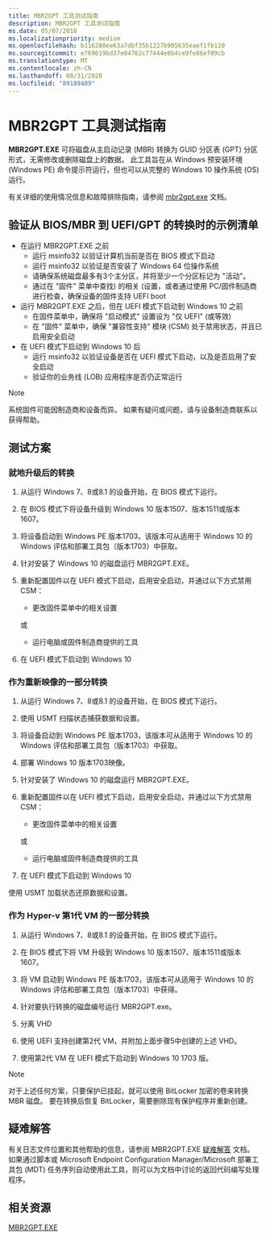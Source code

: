 ```yaml
---
title: MBR2GPT 工具测试指南
description: MBR2GPT 工具测试指南
ms.date: 05/07/2018
ms.localizationpriority: medium
ms.openlocfilehash: b116280ee63a7dbf35b1227b905635eaef1fb120
ms.sourcegitcommit: e769619bd37e04762c77444e8b4ce9fe86ef09cb
ms.translationtype: MT
ms.contentlocale: zh-CN
ms.lasthandoff: 08/31/2020
ms.locfileid: "89189409"
---
```

# <a name="mbr2gpt-tool-test-guidance"></a>MBR2GPT 工具测试指南

**MBR2GPT.EXE** 可将磁盘从主启动记录 (MBR) 转换为 GUID 分区表 (GPT) 分区形式，无需修改或删除磁盘上的数据。 此工具旨在从 Windows 预安装环境 (Windows PE) 命令提示符运行，但也可以从完整的 Windows 10 操作系统 (OS) 运行。

有关详细的使用情况信息和故障排除指南，请参阅 [mbr2gpt.exe](/windows/deployment/mbr-to-gpt) 文档。

## <a name="sample-checklist-when-verifying-conversion-from-biosmbr-to-uefigpt"></a>验证从 BIOS/MBR 到 UEFI/GPT 的转换时的示例清单

- 在运行 MBR2GPT.EXE 之前
  - 运行 msinfo32 以验证计算机当前是否在 BIOS 模式下启动
  - 运行 msinfo32 以验证是否安装了 Windows 64 位操作系统
  - 请确保系统磁盘最多有3个主分区，并将至少一个分区标记为 "活动"。
  - 通过在 "固件" 菜单中查找) 的相关 (设置，或者通过使用 PC/固件制造商进行检查，确保设备的固件支持 UEFI boot
- 运行 MBR2GPT.EXE 之后，但在 UEFI 模式下启动到 Windows 10 之前
  - 在固件菜单中，确保将 "启动模式" 设置设为 "仅 UEFI" (或等效) 
  - 在 "固件" 菜单中，确保 "兼容性支持" 模块 (CSM) 处于禁用状态，并且已启用安全启动
- 在 UEFI 模式下启动到 Windows 10 后
  - 运行 msinfo32 以验证设备是否在 UEFI 模式下启动，以及是否启用了安全启动
  - 验证你的业务线 (LOB) 应用程序是否仍正常运行

> [!NOTE]
> 系统固件可能因制造商和设备而异。 如果有疑问或问题，请与设备制造商联系以获得帮助。

## <a name="test-scenarios"></a>测试方案

### <a name="conversion-after-an-in-place-upgrade"></a>就地升级后的转换

1. 从运行 Windows 7、8或8.1 的设备开始，在 BIOS 模式下运行。

1. 在 BIOS 模式下将设备升级到 Windows 10 版本1507、版本1511或版本1607。

1. 将设备启动到 Windows PE 版本1703，该版本可从适用于 Windows 10 的 Windows 评估和部署工具包（版本1703）中获取。

1. 针对安装了 Windows 10 的磁盘运行 MBR2GPT.EXE。

1. 重新配置固件以在 UEFI 模式下启动，启用安全启动，并通过以下方式禁用 CSM：

    - 更改固件菜单中的相关设置

    或

    - 运行电脑或固件制造商提供的工具

1. 在 UEFI 模式下启动到 Windows 10

### <a name="conversion-as-part-of-re-imaging"></a>作为重新映像的一部分转换

1. 从运行 Windows 7、8或8.1 的设备开始，在 BIOS 模式下运行。

1. 使用 USMT 扫描状态捕获数据和设置。

1. 将设备启动到 Windows PE 版本1703，该版本可从适用于 Windows 10 的 Windows 评估和部署工具包（版本1703）中获取。

1. 部署 Windows 10 版本1703映像。

1. 针对安装了 Windows 10 的磁盘运行 MBR2GPT.EXE。

1. 重新配置固件以在 UEFI 模式下启动，启用安全启动，并通过以下方式禁用 CSM：

    - 更改固件菜单中的相关设置

    或

    - 运行电脑或固件制造商提供的工具

1. 在 UEFI 模式下启动到 Windows 10

使用 USMT 加载状态还原数据和设置。

### <a name="conversion-as-part-of-hyper-v-generation-1-vm"></a>作为 Hyper-v 第1代 VM 的一部分转换

1. 从运行 Windows 7、8或8.1 的设备开始，在 BIOS 模式下运行。

1. 在 BIOS 模式下将 VM 升级到 Windows 10 版本1507、版本1511或版本1607。

1. 将 VM 启动到 Windows PE 版本1703，该版本可从适用于 Windows 10 的 Windows 评估和部署工具包（版本1703）中获得。

1. 针对要执行转换的磁盘编号运行 MBR2GPT.exe。

1. 分离 VHD

1. 使用 UEFI 支持创建第2代 VM，并附加上面步骤5中创建的上述 VHD。

1. 使用第2代 VM 在 UEFI 模式下启动到 Windows 10 1703 版。

> [!NOTE]
> 对于上述任何方案，只要保护已挂起，就可以使用 BitLocker 加密的卷来转换 MBR 磁盘。 要在转换后恢复 BitLocker，需要删除现有保护程序并重新创建。

## <a name="troubleshooting"></a>疑难解答

有关日志文件位置和其他帮助的信息，请参阅 MBR2GPT.EXE [疑难解答](/windows/deployment/mbr-to-gpt#troubleshooting) 文档。 如果通过脚本或 Microsoft Endpoint Configuration Manager/Microsoft 部署工具包 (MDT) 任务序列自动使用此工具，则可以为文档中讨论的返回代码编写处理程序。

## <a name="related-resources"></a>相关资源

[MBR2GPT.EXE](/windows/deployment/mbr-to-gpt)